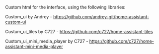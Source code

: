 Custom html for the interface, using the following libraries:

Custom_ui by Andrey - https://github.com/andrey-git/home-assistant-custom-ui

Custum_ui_tiles by C727 - https://github.com/c727/home-assistant-tiles

Custom_ui_mini_media_player by C727 - https://github.com/c727/home-assistant-mini-media-player
